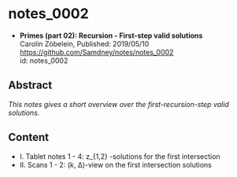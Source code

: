 # notes_0002

* **Primes (part 02): Recursion - First-step valid solutions**  
Carolin Zöbelein, Published: 2019/05/10  
https://github.com/Samdney/notes/notes_0002   
id: notes_0002  

## Abstract
*This notes gives a short overview over the first-recursion-step valid solutions.*

## Content
* I. Tablet notes 1 - 4: z_{1,2} -solutions for the first intersection
* II. Scans 1 - 2: (k, ∆)-view on the first intersection solutions

